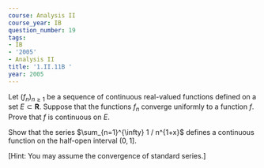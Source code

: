 ```yaml
---
course: Analysis II
course_year: IB
question_number: 19
tags:
- IB
- '2005'
- Analysis II
title: '1.II.11B '
year: 2005
---
```



Let $\left(f_{n}\right)_{n \geqslant 1}$ be a sequence of continuous real-valued functions defined on a set $E \subset \mathbf{R}$. Suppose that the functions $f_{n}$ converge uniformly to a function $f$. Prove that $f$ is continuous on $E$.

Show that the series $\sum_{n=1}^{\infty} 1 / n^{1+x}$ defines a continuous function on the half-open interval $(0,1]$.

[Hint: You may assume the convergence of standard series.]